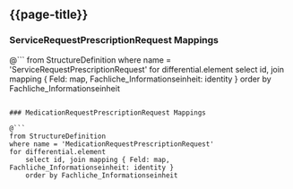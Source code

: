 ## {{page-title}}

### ServiceRequestPrescriptionRequest Mappings

@```
from StructureDefinition
where name = 'ServiceRequestPrescriptionRequest'
for differential.element
    select id, join mapping { Feld: map, Fachliche_Informationseinheit: identity }
    order by Fachliche_Informationseinheit
```

### MedicationRequestPrescriptionRequest Mappings

@```
from StructureDefinition
where name = 'MedicationRequestPrescriptionRequest'
for differential.element
    select id, join mapping { Feld: map, Fachliche_Informationseinheit: identity }
    order by Fachliche_Informationseinheit
```
